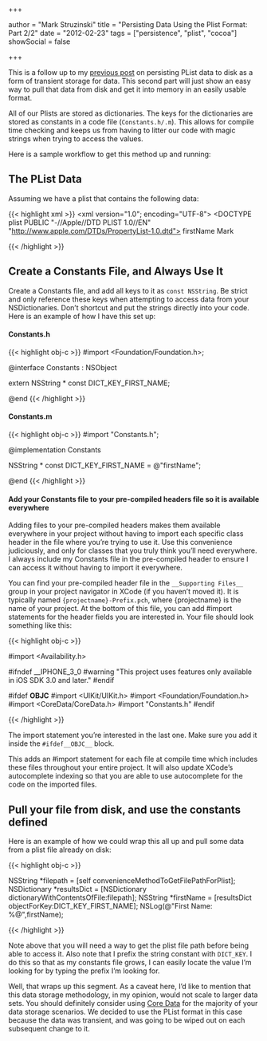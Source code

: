 +++

author = "Mark Struzinski"
title = "Persisting Data Using the Plist Format: Part 2/2"
date = "2012-02-23"
tags = ["persistence", "plist", "cocoa"]
showSocial = false

+++

This is a follow up to my [previous post][part1] on persisting PList data to
disk as a form of transient storage for data. This second part will just show
an easy way to pull that data from disk and get it into memory in an easily
usable format.

All of our Plists are stored as dictionaries. The keys for the dictionaries are
stored as constants in a code file (`Constants.h/.m`). This allows for compile
time checking and keeps us from having to litter our code with magic strings
when trying to access the values.

<!--more-->

Here is a sample workflow to get this method up and running:

## The PList Data

Assuming we have a plist that contains the following data:

{{< highlight xml >}}
<xml version="1.0"; encoding="UTF-8">
<DOCTYPE plist PUBLIC "-//Apple//DTD PLIST 1.0//EN"
"http://www.apple.com/DTDs/PropertyList-1.0.dtd">
<plist version="1.0">
<dict>
    <key>firstName</key>
    <string>Mark</string>
</dict>
</plist>

{{< /highlight >}}

## Create a Constants File, and Always Use It

Create a Constants file, and add all keys to it as `const NSString`. Be strict and only reference these keys when attempting to access data from your NSDictionaries. Don’t shortcut and put the strings directly into your code. Here is an example of how I have this set up:

#### Constants.h

{{< highlight obj-c >}}
#import <Foundation/Foundation.h>;

@interface Constants : NSObject

extern NSString * const DICT_KEY_FIRST_NAME;

@end
{{< /highlight >}}

#### Constants.m

{{< highlight obj-c >}}
#import "Constants.h";

@implementation Constants

NSString * const DICT_KEY_FIRST_NAME = @"firstName";

@end
{{< /highlight >}}

#### Add your Constants file to your pre-compiled headers file so it is available everywhere

Adding files to your pre-compiled headers makes them available everywhere in
your project without having to import each specific class header in the file
where you’re trying to use it. Use this convenience judiciously, and only for
classes that you truly think you’ll need everywhere. I always include my
Constants file in the pre-compiled header to ensure I can access it without
having to import it everywhere.

You can find your pre-compiled header file in the `__Supporting Files__` group
in your project navigator in XCode (if you haven’t moved it). It is typically
named `{projectname}-Prefix.pch`, where {projectname} is the name of your
project. At the bottom of this file, you can add #import statements for the
header fields you are interested in. Your file should look something like this:

{{< highlight obj-c >}}

#import <Availability.h>

#ifndef __IPHONE_3_0
#warning &quot;This project uses features only available in iOS SDK 3.0 and later.&quot;
#endif

#ifdef __OBJC__
    #import <UIKit/UIKit.h>
    #import <Foundation/Foundation.h>
    #import <CoreData/CoreData.h>
    #import "Constants.h"
#endif

{{< /highlight >}}

The import statement you’re interested in the last one. Make sure you add it
inside the `#ifdef__OBJC__` block.

This adds an #import statement for each file at compile time which includes
these files throughout your entire project. It will also update XCode’s
autocomplete indexing so that you are able to use autocomplete for the code on
the imported files.

## Pull your file from disk, and use the constants defined

Here is an example of how we could wrap this all up and pull some data from a
plist file already on disk:

{{< highlight obj-c >}}

NSString *filepath = [self convenienceMethodToGetFilePathForPlist];
NSDictionary *resultsDict = [NSDictionary dictionaryWithContentsOfFile:filepath];
NSString *firstName = [resultsDict objectForKey:DICT_KEY_FIRST_NAME];
NSLog(@"First Name: %@",firstName);

{{< /highlight >}}

Note above that you will need a way to get the plist file path before being
able to access it. Also note that I prefix the string constant with `DICT_KEY`.
I do this so that as my constants file grows, I can easily locate the value I’m
looking for by typing the prefix I’m looking for.

Well, that wraps up this segment. As a caveat here, I’d like to mention that
this data storage methodology, in my opinion, would not scale to larger data
sets. You should definitely consider using [Core Data][coredata] for the
majority of your data storage scenarios. We decided to use the PList format in
this case because the data was transient, and was going to be wiped out on each
subsequent change to it.

[part1]: http://markstruzinski.com/blog/2012/02/03/persisting-simple-data-using-the-plist-format/
[coredata]: https://developer.apple.com/library/mac/#documentation/cocoa/conceptual/coredata/cdprogrammingguide.html

